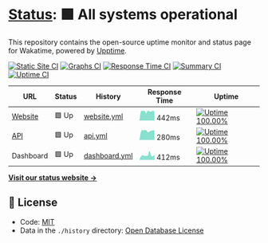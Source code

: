 # [Status](https://status.wakatime.com): <!--live status--> **🟩 All systems operational**

This repository contains the open-source uptime monitor and status page for Wakatime, powered by [Upptime](https://upptime.js.org).

[![Static Site CI](https://github.com/wakatime/statuspage/workflows/Static%20Site%20CI/badge.svg)](https://github.com/wakatime/statuspage/actions?query=workflow%3A%22Static+Site+CI%22)
[![Graphs CI](https://github.com/wakatime/statuspage/workflows/Graphs%20CI/badge.svg)](https://github.com/wakatime/statuspage/actions?query=workflow%3A%22Graphs+CI%22)
[![Response Time CI](https://github.com/wakatime/statuspage/workflows/Response%20Time%20CI/badge.svg)](https://github.com/wakatime/statuspage/actions?query=workflow%3A%22Response+Time+CI%22)
[![Summary CI](https://github.com/wakatime/statuspage/workflows/Summary%20CI/badge.svg)](https://github.com/wakatime/statuspage/actions?query=workflow%3A%22Summary+CI%22)
[![Uptime CI](https://github.com/wakatime/statuspage/workflows/Uptime%20CI/badge.svg)](https://github.com/wakatime/statuspage/actions?query=workflow%3A%22Uptime+CI%22)

<!--start: status pages-->
<!-- This summary is generated by Upptime (https://github.com/upptime/upptime) -->
<!-- Do not edit this manually, your changes will be overwritten -->

| URL                                         | Status | History                                                                                      | Response Time                                                                  | Uptime                                                                                                                                                                                                           |
| ------------------------------------------- | ------ | -------------------------------------------------------------------------------------------- | ------------------------------------------------------------------------------ | ---------------------------------------------------------------------------------------------------------------------------------------------------------------------------------------------------------------- |
| [Website](https://wakatime.com)             | 🟩 Up  | [website.yml](https://github.com/wakatime/statuspage/commits/master/history/website.yml)     | <img alt="Response time graph" src="./graphs/website.png" height="20"> 442ms   | [![Uptime 100.00%](https://img.shields.io/endpoint?url=https%3A%2F%2Fraw.githubusercontent.com%2Fwakatime%2Fstatuspage%2Fmaster%2Fapi%2Fwebsite%2Fuptime.json)](https://status.wakatime.com/history/website)     |
| [API](https://api.wakatime.com/api/v1/meta) | 🟩 Up  | [api.yml](https://github.com/wakatime/statuspage/commits/master/history/api.yml)             | <img alt="Response time graph" src="./graphs/api.png" height="20"> 280ms       | [![Uptime 100.00%](https://img.shields.io/endpoint?url=https%3A%2F%2Fraw.githubusercontent.com%2Fwakatime%2Fstatuspage%2Fmaster%2Fapi%2Fapi%2Fuptime.json)](https://status.wakatime.com/history/api)             |
| Dashboard                                   | 🟩 Up  | [dashboard.yml](https://github.com/wakatime/statuspage/commits/master/history/dashboard.yml) | <img alt="Response time graph" src="./graphs/dashboard.png" height="20"> 412ms | [![Uptime 100.00%](https://img.shields.io/endpoint?url=https%3A%2F%2Fraw.githubusercontent.com%2Fwakatime%2Fstatuspage%2Fmaster%2Fapi%2Fdashboard%2Fuptime.json)](https://status.wakatime.com/history/dashboard) |

<!--end: status pages-->

[**Visit our status website →**](https://status.wakatime.com)

## 📄 License

- Code: [MIT](./LICENSE)
- Data in the `./history` directory: [Open Database License](https://opendatacommons.org/licenses/odbl/1-0/)
